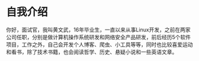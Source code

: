 # 自我介绍

你好，面试官，我叫黄文武，16年毕业生，一直以来从事Linux开发，之前在两家公司任职，分别是做计算机操作系统研发和网络安全产品研发，前后经历5个软件项目，工作之外，自己会开发个人博客、爬虫、小工具等等，同时也比较喜爱运动和看书，除了技术书籍，也会阅读哲学、历史、悬疑小说和一些英语文章。